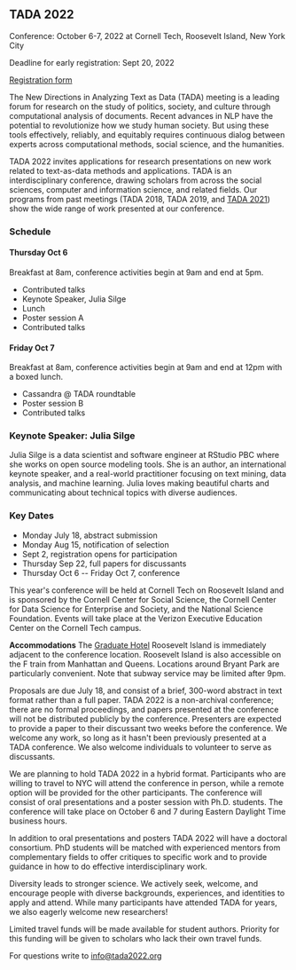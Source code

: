 ## TADA 2022

Conference: October 6-7, 2022 at Cornell Tech, Roosevelt Island, New York City

Deadline for early registration: Sept 20, 2022

[Registration form](https://www.eventbrite.com/e/text-as-data-conference-2022-registration-412924306717)

The New Directions in Analyzing Text as Data (TADA) meeting is a leading forum for research on the study of politics, society, and culture through computational analysis of documents. Recent advances in NLP have the potential to revolutionize how we study human society. But using these tools effectively, reliably, and equitably requires continuous dialog between experts across computational methods, social science, and the humanities. 

TADA 2022 invites applications for research presentations on new work related to text-as-data methods and applications. TADA is an interdisciplinary conference, drawing scholars from across the social sciences, computer and information science, and related fields. Our programs from past meetings (TADA 2018, TADA 2019, and [TADA 2021](https://tada2021.org)) show the wide range of work presented at our conference.

### Schedule

#### Thursday Oct 6

Breakfast at 8am, conference activities begin at 9am and end at 5pm.

* Contributed talks
* Keynote Speaker, Julia Silge
* Lunch 
* Poster session A
* Contributed talks

#### Friday Oct 7

Breakfast at 8am, conference activities begin at 9am and end at 12pm with a boxed lunch.

* Cassandra @ TADA roundtable
* Poster session B
* Contributed talks

### Keynote Speaker: Julia Silge

Julia Silge is a data scientist and software engineer at RStudio PBC where she works on open source modeling tools. She is an author, an international keynote speaker, and a real-world practitioner focusing on text mining, data analysis, and machine learning. Julia loves making beautiful charts and communicating about technical topics with diverse audiences.

### Key Dates

* Monday July 18, abstract submission
* Monday Aug 15, notification of selection
* Sept 2, registration opens for participation
* Thursday Sep 22, full papers for discussants
* Thursday Oct 6 -- Friday Oct 7, conference

This year's conference will be held at Cornell Tech on Roosevelt Island and is sponsored by the Cornell Center for Social Science, the Cornell Center for Data Science for Enterprise and Society, and the National Science Foundation. Events will take place at the Verizon Executive Education Center on the Cornell Tech campus.

**Accommodations** The [Graduate Hotel](https://www.graduatehotels.com/roosevelt-island/) Roosevelt Island is immediately adjacent to the conference location. Roosevelt Island is also accessible on the F train from Manhattan and Queens. Locations around Bryant Park are particularly convenient. Note that subway service may be limited after 9pm.

Proposals are due July 18, and consist of a brief, 300-word abstract in text format rather than a full paper. TADA 2022 is a non-archival conference; there are no formal proceedings, and papers presented at the conference will not be distributed publicly by the conference. Presenters are expected to provide a paper to their discussant two weeks before the conference. We welcome any work, so long as it hasn't been previously presented at a TADA conference. We also welcome individuals to volunteer to serve as discussants.

We are planning to hold TADA 2022 in a hybrid format. Participants who are willing to travel to NYC will attend the conference in person, while a remote option will be provided for the other participants. The conference will consist of oral presentations and a poster session with Ph.D. students. The conference will take place on October 6 and 7 during Eastern Daylight Time business hours.

In addition to oral presentations and posters TADA 2022 will have a doctoral consortium. PhD students will be matched with experienced mentors from complementary fields to offer critiques to specific work and to provide guidance in how to do effective interdisciplinary work.

Diversity leads to stronger science. We actively seek, welcome, and encourage people with diverse backgrounds, experiences, and identities to apply and attend. While many participants have attended TADA for years, we also eagerly welcome new researchers!

Limited travel funds will be made available for student authors. Priority for this funding will be given to scholars who lack their own travel funds.

For questions write to info@tada2022.org


